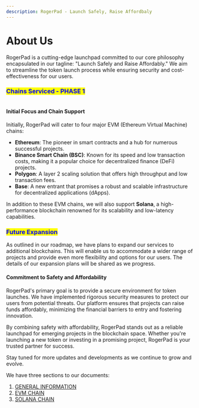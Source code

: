 ```yaml
---
description: RogerPad - Launch Safely, Raise Affordbaly
---
```


# About Us

RogerPad is a cutting-edge launchpad committed to our core philosophy encapsulated in our tagline: "Launch Safely and Raise Affordably." We aim to streamline the token launch process while ensuring security and cost-effectiveness for our users.

### <mark style="color:blue;">Chains Serviced - PHASE 1</mark>

<figure><img src="../../.gitbook/assets/ALL CHAINS.png" alt=""><figcaption></figcaption></figure>

#### Initial Focus and Chain Support

Initially, RogerPad will cater to four major EVM (Ethereum Virtual Machine) chains:

* **Ethereum**: The pioneer in smart contracts and a hub for numerous successful projects.
* **Binance Smart Chain (BSC)**: Known for its speed and low transaction costs, making it a popular choice for decentralized finance (DeFi) projects.
* **Polygon**: A layer 2 scaling solution that offers high throughput and low transaction fees.
* **Base**: A new entrant that promises a robust and scalable infrastructure for decentralized applications (dApps).

In addition to these EVM chains, we will also support **Solana**, a high-performance blockchain renowned for its scalability and low-latency capabilities.

### <mark style="color:blue;">Future Expansion</mark>

As outlined in our roadmap, we have plans to expand our services to additional blockchains. This will enable us to accommodate a wider range of projects and provide even more flexibility and options for our users. The details of our expansion plans will be shared as we progress.

#### Commitment to Safety and Affordability

RogerPad's primary goal is to provide a secure environment for token launches. We have implemented rigorous security measures to protect our users from potential threats. Our platform ensures that projects can raise funds affordably, minimizing the financial barriers to entry and fostering innovation.

By combining safety with affordability, RogerPad stands out as a reliable launchpad for emerging projects in the blockchain space. Whether you're launching a new token or investing in a promising project, RogerPad is your trusted partner for success.

Stay tuned for more updates and developments as we continue to grow and evolve.

We have three sections to our documents:

1. [GENERAL INFORMATION](../../)
2. [EVM CHAIN](https://app.gitbook.com/s/im4IjNu3KpYpP5kpRw9o/evm-chains/roger-pad-evm-chains)
3. [SOLANA CHAIN](https://app.gitbook.com/o/K8SbUov0wU225b5zq22k/s/2tqbPa3m9HBIWVFa5iz7/)
